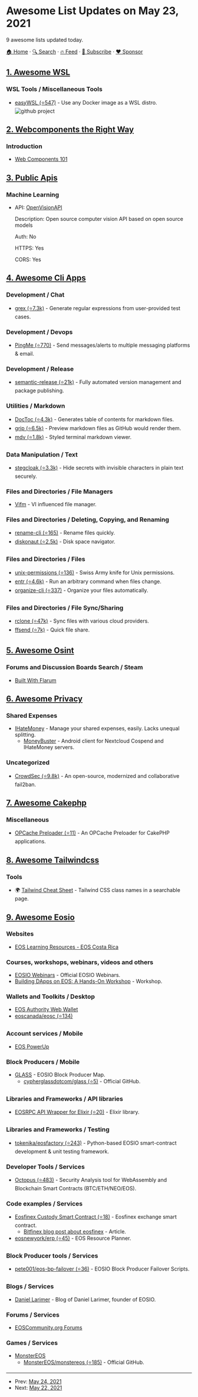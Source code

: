 # Awesome List Updates on May 23, 2021

9 awesome lists updated today.

[🏠 Home](/README.md) · [🔍 Search](https://www.trackawesomelist.com/search/) · [🔥 Feed](https://www.trackawesomelist.com/rss.xml) · [📮 Subscribe](https://trackawesomelist.us17.list-manage.com/subscribe?u=d2f0117aa829c83a63ec63c2f&id=36a103854c) · [❤️  Sponsor](https://github.com/sponsors/theowenyoung)



## [1. Awesome WSL](/content/sirredbeard/Awesome-WSL/README.md)

### WSL Tools / Miscellaneous Tools

*   [easyWSL (⭐547)](https://github.com/redcode-labs/easyWSL) - Use any Docker image as a WSL distro. ![github project](https://raw.githubusercontent.com/sirredbeard/Awesome-WSL/master/github-icon.png)

## [2. Webcomponents the Right Way](/content/mateusortiz/webcomponents-the-right-way/README.md)

### Introduction

*   [Web Components 101](https://nhswd.com/blog/web-components-101-what-are-web-components/)

## [3. Public Apis](/content/public-apis/public-apis/README.md)

### Machine Learning

- API: [OpenVisionAPI](https://openvisionapi.com)

  Description: Open source computer vision API based on open source models

  Auth: No

  HTTPS: Yes

  CORS: Yes



## [4. Awesome Cli Apps](/content/agarrharr/awesome-cli-apps/README.md)

### Development / Chat

*   [grex (⭐7.3k)](https://github.com/pemistahl/grex) - Generate regular expressions from user-provided test cases.

### Development / Devops

*   [PingMe (⭐770)](https://github.com/kha7iq/pingme) - Send messages/alerts to multiple messaging platforms & email.

### Development / Release

*   [semantic-release (⭐21k)](https://github.com/semantic-release/semantic-release) - Fully automated version management and package publishing.

### Utilities / Markdown

*   [DocToc (⭐4.3k)](https://github.com/thlorenz/doctoc) - Generates table of contents for markdown files.
*   [grip (⭐6.5k)](https://github.com/joeyespo/grip) - Preview markdown files as GitHub would render them.
*   [mdv (⭐1.8k)](https://github.com/axiros/terminal_markdown_viewer) - Styled terminal markdown viewer.

### Data Manipulation / Text

*   [stegcloak (⭐3.3k)](https://github.com/kurolabs/stegcloak) - Hide secrets with invisible characters in plain text securely.

### Files and Directories / File Managers

*   [Vifm](https://vifm.info/) - VI influenced file manager.

### Files and Directories / Deleting, Copying, and Renaming

*   [rename-cli (⭐165)](https://github.com/jhotmann/node-rename-cli) - Rename files quickly.
*   [diskonaut (⭐2.5k)](https://github.com/imsnif/diskonaut) - Disk space navigator.

### Files and Directories / Files

*   [unix-permissions (⭐136)](https://github.com/ehmicky/unix-permissions) - Swiss Army knife for Unix permissions.
*   [entr (⭐4.6k)](https://github.com/eradman/entr) - Run an arbitrary command when files change.
*   [organize-cli (⭐337)](https://github.com/ManrajGrover/organize-cli) - Organize your files automatically.

### Files and Directories / File Sync/Sharing

*   [rclone (⭐47k)](https://github.com/ncw/rclone) - Sync files with various cloud providers.
*   [ffsend (⭐7k)](https://github.com/timvisee/ffsend) - Quick file share.

## [5. Awesome Osint](/content/jivoi/awesome-osint/README.md)

### Forums and Discussion Boards Search / Steam

*   [Built With Flarum](https://builtwithflarum.com/)

## [6. Awesome Privacy](/content/pluja/awesome-privacy/README.md)

### Shared Expenses

*   [IHateMoney](https://ihatemoney.org/) - Manage your shared expenses, easily. Lacks unequal splitting.
    *   [MoneyBuster](https://gitlab.com/eneiluj/moneybuster/) - Android client for Nextcloud Cospend and IHateMoney servers.

### Uncategorized

*   [CrowdSec (⭐9.8k)](https://github.com/crowdsecurity/crowdsec) - An open-source, modernized and collaborative fail2ban.

## [7. Awesome Cakephp](/content/FriendsOfCake/awesome-cakephp/README.md)

### Miscellaneous

*   [OPCache Preloader (⭐11)](https://github.com/cnizzardini/cakephp-preloader) - An OPCache Preloader for CakePHP applications.

## [8. Awesome Tailwindcss](/content/aniftyco/awesome-tailwindcss/README.md)

### Tools

*   🌍 [Tailwind Cheat Sheet](https://tailwindcomponents.com/cheatsheet) - Tailwind CSS class names in a searchable page.

## [9. Awesome Eosio](/content/DanailMinchev/awesome-eosio/README.md)

### Websites

*   [EOS Learning Resources - EOS Costa Rica](https://guide.eoscostarica.io/)

### Courses, workshops, webinars, videos and others

*   [EOSIO Webinars](https://eos.io/event-category/webinar/) - Official EOSIO Webinars.
*   [Building DApps on EOS: A Hands-On Workshop](https://objectcomputing.com/services/training/catalog/blockchain/building-dapps-with-eos-workshop) - Workshop.

### Wallets and Toolkits / Desktop

*   [EOS Authority Web Wallet](https://eosauthority.com/dashboard)
*   [eoscanada/eosc (⭐134)](https://github.com/eoscanada/eosc)

### Account services / Mobile

*   [EOS PowerUp](https://eospowerup.io/)

### Block Producers / Mobile

*   [GLASS](https://glass.cypherglass.com/) - EOSIO Block Producer Map.
    *   [cypherglassdotcom/glass (⭐5)](https://github.com/cypherglassdotcom/glass) - Official GitHub.

### Libraries and Frameworks / API libraries

*   [EOSRPC API Wrapper for Elixir (⭐20)](https://github.com/cambiatus/eosrpc-elixir-wrapper) - Elixir library.

### Libraries and Frameworks / Testing

*   [tokenika/eosfactory (⭐243)](https://github.com/tokenika/eosfactory) - Python-based EOSIO smart-contract development & unit testing framework.

### Developer Tools / Services

*   [Octopus (⭐483)](https://github.com/pventuzelo/octopus) - Security Analysis tool for WebAssembly and Blockchain Smart Contracts (BTC/ETH/NEO/EOS).

### Code examples / Services

*   [Eosfinex Custody Smart Contract (⭐18)](https://github.com/bitfinexcom/eosfinex-custody-contract) - Eosfinex exchange smart contract.
    *   [Bitfinex blog post about eosfinex](https://www.bitfinex.com/posts/616) - Article.
*   [eosnewyork/erp (⭐45)](https://github.com/eosnewyork/erp) - EOS Resource Planner.

### Block Producer tools / Services

*   [pete001/eos-bp-failover (⭐36)](https://github.com/pete001/eos-bp-failover) - EOSIO Block Producer Failover Scripts.

### Blogs / Services

*   [Daniel Larimer](https://moreequalanimals.com/) - Blog of Daniel Larimer, founder of EOSIO.

### Forums / Services

*   [EOSCommunity.org Forums](https://forums.eoscommunity.org/)

### Games / Services

*   [MonsterEOS](https://monstereos.io/)
    *   [MonsterEOS/monstereos (⭐185)](https://github.com/MonsterEOS/monstereos) - Official GitHub.

---

- Prev: [May 24, 2021](/content/2021/05/24/README.md)
- Next: [May 22, 2021](/content/2021/05/22/README.md)